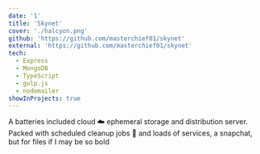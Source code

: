 ```yaml
---
date: '1'
title: 'Skynet'
cover: './halcyon.png'
github: 'https://github.com/masterchief01/skynet'
external: 'https://github.com/masterchief01/skynet'
tech:
  - Express
  - MongoDB
  - TypeScript
  - gulp.js
  - nodemailer
showInProjects: true
---
```


A batteries included cloud ☁️ ephemeral storage and distribution server. Packed with scheduled cleanup jobs 📅 and loads of services, a snapchat, but for files if I may be so bold
